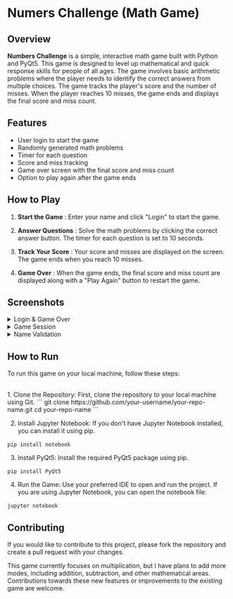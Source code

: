 # Numers Challenge (Math Game)

## Overview

**Numbers Challenge** is a simple, interactive math game built with Python and PyQt5. This game is designed to level up mathematical and quick response skills for people of all ages. The game involves basic arithmetic problems where the player needs to identify the correct answers from multiple choices. The game tracks the player's score and the number of misses. When the player reaches 10 misses, the game ends and displays the final score and miss count.

## Features
- User login to start the game
- Randomly generated math problems
- Timer for each question
- Score and miss tracking
- Game over screen with the final score and miss count
- Option to play again after the game ends

## How to Play
1. **Start the Game** : Enter your name and click "Login" to start the game.

2. **Answer Questions** : Solve the math problems by clicking the correct answer button. The timer for each question is set to 10 seconds.

3. **Track Your Score** : Your score and misses are displayed on the screen. The game ends when you reach 10 misses.

4. **Game Over** : When the game ends, the final score and miss count are displayed along with a "Play Again" button to restart the game.

## Screenshots
<details>
<summary>Login & Game Over</summary>
<img src="Screenshots/Login.png" alt="Login" width="380" />
<img src="Screenshots/Game_Over.png" alt="Game Over" width="380" />
</details>

<details>
<summary>Game Session</summary>
<img src="Screenshots/Game_Session_1.png" alt="Game Session 1" width="380" />
<img src="Screenshots/Game_Session_2.png" alt="Game Session 2" width="380" />
</details>

<details>
<summary> Name Validation</summary>
<img src="Screenshots/Validation_1.png" alt="Validation 1" width="380" />
<img src="Screenshots/Validation_2.png" alt="Validation 2" width="380" />
</details>

## How to Run
To run this game on your local machine, follow these steps:

<br>
1. Clone the Repository: First, clone the repository to your local machine using Git.
```
git clone https://github.com/your-username/your-repo-name.git
cd your-repo-name
```

2. Install Jupyter Notebook: If you don't have Jupyter Notebook installed, you can install it using pip.
```
pip install notebook
```

3. Install PyQt5: Install the required PyQt5 package using pip.
```
pip install PyQt5
```

4. Run the Game: Use your preferred IDE to open and run the project. If you are using Jupyter Notebook, you can open the notebook file:
```
jupyter notebook
```

## Contributing
If you would like to contribute to this project, please fork the repository and create a pull request with your changes.

This game currently focuses on multiplication, but I have plans to add more modes, including addition, subtraction, and other mathematical areas. Contributions towards these new features or improvements to the existing game are welcome.
